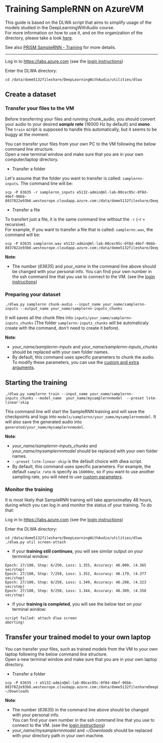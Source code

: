 # Training SampleRNN on AzureVM

This guide is based on the DLWA script that aims to simplify usage of the models studied in the DeepLearningWithAudio course.  
For more information on how to use it, and on the organization of the directory, please take a look [here](../../utilities/dlwa).  

See also [PRiSM SampleRNN - Training](https://github.com/SopiMlab/prism-samplernn#training) for more details.

---

Log in to https://labs.azure.com
(see the [login instructions](../../00_introduction/))


Enter the DLWA directory:
```
cd /data/dome5132fileshare/DeepLearningWithAudio/utilities/dlwa
```

## Create a dataset

### Transfer your files to the VM 

Before transferring your files and running chunk_audio, you should convert your audio to your desired ***sample rate*** (16000 Hz by default) and ***mono***. The `train` script is supposed to handle this automatically, but it seems to be buggy at the moment.

You can transfer your files from your own PC to the VM following the below command line structure.  
Open a new terminal window and make sure that you are in your own computer/laptop directory.

* Transfer a folder

Let's assume that the folder you want to transfer is called: `samplernn-inputs`. The command line will be:

```
scp -P 63635 -r samplernn_inputs e5132-admin@ml-lab-00cec95c-0f8d-40ef-96bb-8837822e93b6.westeurope.cloudapp.azure.com:/data/dome5132fileshare/DeepLearningWithAudio/utilities/dlwa/inputs/your_name 
```

* Transfer a file

To transfert just a file, it is the same command line without the ```-r``` (-r = recursive).  
For example, if you want to transfer a file that is called: `samplernn.wav`, the command will be:
```
scp -P 63635 samplernn.wav e5132-admin@ml-lab-00cec95c-0f8d-40ef-96bb-8837822e93b6.westeurope.cloudapp.azure.com:/data/dome5132fileshare/DeepLearningWithAudio/utilities/dlwa/inputs/your_name
```

__Note__:
- The number (*63635*) and *your_name* in the command line above should be changed with your personal info. 
You can find your own number in the ssh command line that you use to connect to the VM. (see the [login instructions](../../00_introduction/))



### Preparing your dataset

```
./dlwa.py samplernn chunk-audio --input_name your_name/samplernn-inputs --output_name your_name/samplernn-inputs_chunks
```

It will saves all the chunk files into `inputs/your_name/samplernn-inputs_chunks` (The folder `samplernn-inputs_chunks` will be automaticaly create with the command, don't need to create it before).

__Note__:
- *your_name/samplernn-inputs* and  *your_name/samplernn-inputs_chunks* should be replaced with your own folder names.
- By default, this command uses specific parameters to chunk the audio. To modify these parameters, you can use the [custom and extra arguments](../../utilities/dlwa/README.md#custom-argument-extra-argument).   



## Starting the training

```
./dlwa.py samplernn train --input_name your_name/samplernn-inputs_chunks --model_name  your_name/mysamplernnmodel  --preset lstm-linear-skip
```

This command line will start the SampleRNN training and will save the checkpoints and logs into `models/samplernn/your_name/mysamplernnmodel`. It will also save the generated audio into `generated/your_name/mysamplernnmodel`.


__Note__:
- *your_name/samplernn-inputs_chunks* and  *your_name/mysamplernnmodel* should be replaced with your own folder names.
- `--preset lstm-linear-skip` is the default choice with dlwa script.
- By default, this command uses specific parameters. For example, the default `sample rate` is specify as `16000Hz`, so if you want to use another sampling rate, you will need to use [custom parameters](../../utilities/dlwa/README.md#custom-argument-extra-argument).  



### Monitor the training

It is most likely that SampleRNN training will take approximatley 48 hours, during which you can log in and monitor the status of your training. To do that:

Log in to https://labs.azure.com (see the [login instructions](../../00_introduction/))


Enter the DLWA directory:
```
cd /data/dome5132fileshare/DeepLearningWithAudio/utilities/dlwa
./dlwa.py util screen-attach
```

- If your **training still continues**, you will see similar output on your termninal window:

```
Epoch: 27/100, Step: 6/250, Loss: 1.355, Accuracy: 46.000, (4.365 sec/step)
Epoch: 27/100, Step: 7/250, Loss: 1.352, Accuracy: 46.179, (4.377 sec/step)
Epoch: 27/100, Step: 8/250, Loss: 1.349, Accuracy: 46.208, (4.323 sec/step)
Epoch: 27/100, Step: 9/250, Loss: 1.344, Accuracy: 46.309, (4.358 sec/step)
```

- If your **training is completed**, you will see the below text on your terminal window:

```
script failed: attach dlwa screen
aborting! 
```


## Transfer your trained model to your own laptop

You can transfer your files, such as trained models from the VM to your own laptop following the below command line structure.  
Open a new terminal window and make sure that you are in your own laptop directory.  

* Transfer a folder

```
scp -P 63635 -r e5132-admin@ml-lab-00cec95c-0f8d-40ef-96bb-8837822e93b6.westeurope.cloudapp.azure.com:/data/dome5132fileshareDeepLearningWithAudio/utilities/dlwa/models/samplernn/your_name/model_name ~/Downloads
```

__Note__:
- The number (*63635*) in the command line above should be changed with your personal info.  
You can find your own number in the ssh command line that you use to connect to the VM. (see the [login instructions](../../00_introduction/))
- *your_name/mysamplernnmodel* and *~/Downloads* should be replaced with your directory path in your own machine. 
